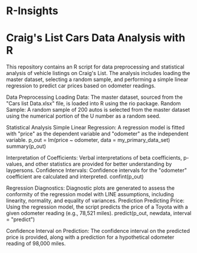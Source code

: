 # R-Insights
# Craig's List Cars Data Analysis with R
This repository contains an R script for data preprocessing and statistical analysis of vehicle listings on Craig's List. The analysis includes loading the master dataset, selecting a random sample, and performing a simple linear regression to predict car prices based on odometer readings.

Data Preprocessing
Loading Data: The master dataset, sourced from the "Cars list Data.xlsx" file, is loaded into R using the rio package.
Random Sample: A random sample of 200 autos is selected from the master dataset using the numerical portion of the U number as a random seed.

Statistical Analysis
Simple Linear Regression: A regression model is fitted with "price" as the dependent variable and "odometer" as the independent variable.
p_out = lm(price ~ odometer, data = my_primary_data_set)
summary(p_out)

Interpretation of Coefficients: Verbal interpretations of beta coefficients, p-values, and other statistics are provided for better understanding by laypersons.
Confidence Intervals: Confidence intervals for the "odometer" coefficient are calculated and interpreted.
confint(p_out)

Regression Diagnostics: Diagnostic plots are generated to assess the conformity of the regression model with LINE assumptions, including linearity, normality, and equality of variances.
Prediction
Predicting Price: Using the regression model, the script predicts the price of a Toyota with a given odometer reading (e.g., 78,521 miles).
predict(p_out, newdata, interval = "predict")

Confidence Interval on Prediction: The confidence interval on the predicted price is provided, along with a prediction for a hypothetical odometer reading of 98,000 miles.
